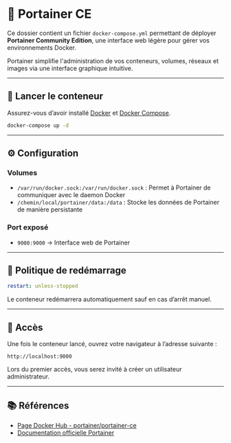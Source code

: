 # 🧭 Portainer CE

Ce dossier contient un fichier `docker-compose.yml` permettant de déployer **Portainer Community Edition**, une interface web légère pour gérer vos environnements Docker.

Portainer simplifie l'administration de vos conteneurs, volumes, réseaux et images via une interface graphique intuitive.

---

## 🚀 Lancer le conteneur

Assurez-vous d’avoir installé [Docker](https://www.docker.com/) et [Docker Compose](https://docs.docker.com/compose/).

```bash
docker-compose up -d
```

---

## ⚙️ Configuration

### Volumes

- `/var/run/docker.sock:/var/run/docker.sock` : Permet à Portainer de communiquer avec le daemon Docker
- `/chemin/local/portainer/data:/data` : Stocke les données de Portainer de manière persistante

### Port exposé

- `9000:9000` → Interface web de Portainer

---

## 🔁 Politique de redémarrage

```yaml
restart: unless-stopped
```

Le conteneur redémarrera automatiquement sauf en cas d’arrêt manuel.

---

## 📍 Accès

Une fois le conteneur lancé, ouvrez votre navigateur à l’adresse suivante :

```
http://localhost:9000
```

Lors du premier accès, vous serez invité à créer un utilisateur administrateur.

---

## 📚 Références

- [Page Docker Hub - portainer/portainer-ce](https://hub.docker.com/r/portainer/portainer-ce)
- [Documentation officielle Portainer](https://docs.portainer.io/)
